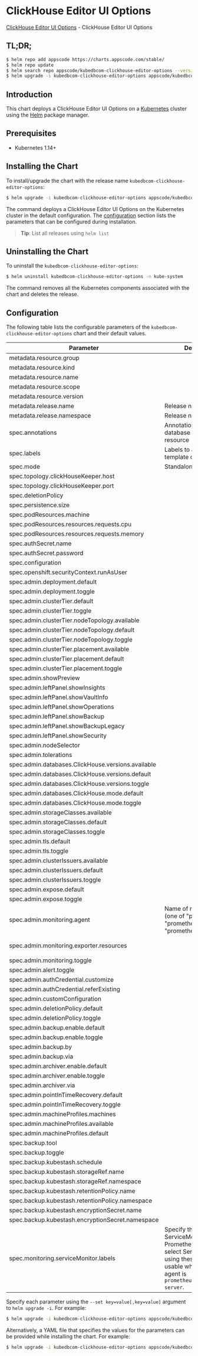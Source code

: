 # ClickHouse Editor UI Options

[ClickHouse Editor UI Options](https://byte.builders) - ClickHouse Editor UI Options

## TL;DR;

```bash
$ helm repo add appscode https://charts.appscode.com/stable/
$ helm repo update
$ helm search repo appscode/kubedbcom-clickhouse-editor-options --version=v0.18.0
$ helm upgrade -i kubedbcom-clickhouse-editor-options appscode/kubedbcom-clickhouse-editor-options -n kube-system --create-namespace --version=v0.18.0
```

## Introduction

This chart deploys a ClickHouse Editor UI Options on a [Kubernetes](http://kubernetes.io) cluster using the [Helm](https://helm.sh) package manager.

## Prerequisites

- Kubernetes 1.14+

## Installing the Chart

To install/upgrade the chart with the release name `kubedbcom-clickhouse-editor-options`:

```bash
$ helm upgrade -i kubedbcom-clickhouse-editor-options appscode/kubedbcom-clickhouse-editor-options -n kube-system --create-namespace --version=v0.18.0
```

The command deploys a ClickHouse Editor UI Options on the Kubernetes cluster in the default configuration. The [configuration](#configuration) section lists the parameters that can be configured during installation.

> **Tip**: List all releases using `helm list`

## Uninstalling the Chart

To uninstall the `kubedbcom-clickhouse-editor-options`:

```bash
$ helm uninstall kubedbcom-clickhouse-editor-options -n kube-system
```

The command removes all the Kubernetes components associated with the chart and deletes the release.

## Configuration

The following table lists the configurable parameters of the `kubedbcom-clickhouse-editor-options` chart and their default values.

|                     Parameter                      |                                                                                Description                                                                                |                                        Default                                        |
|----------------------------------------------------|---------------------------------------------------------------------------------------------------------------------------------------------------------------------------|---------------------------------------------------------------------------------------|
| metadata.resource.group                            |                                                                                                                                                                           | <code>kubedb.com</code>                                                               |
| metadata.resource.kind                             |                                                                                                                                                                           | <code>ClickHouse</code>                                                               |
| metadata.resource.name                             |                                                                                                                                                                           | <code>clickhouses</code>                                                              |
| metadata.resource.scope                            |                                                                                                                                                                           | <code>Namespaced</code>                                                               |
| metadata.resource.version                          |                                                                                                                                                                           | <code>v1alpha2</code>                                                                 |
| metadata.release.name                              | Release name                                                                                                                                                              | <code>""</code>                                                                       |
| metadata.release.namespace                         | Release namespace                                                                                                                                                         | <code>""</code>                                                                       |
| spec.annotations                                   | Annotations to add to the database custom resource                                                                                                                        | <code>{}</code>                                                                       |
| spec.labels                                        | Labels to add to all the template objects                                                                                                                                 | <code>{}</code>                                                                       |
| spec.mode                                          | Standalone, Topology                                                                                                                                                      | <code>Standalone</code>                                                               |
| spec.topology.clickHouseKeeper.host                |                                                                                                                                                                           | <code>clickhouse-keeper.click-keeper</code>                                           |
| spec.topology.clickHouseKeeper.port                |                                                                                                                                                                           | <code>2181</code>                                                                     |
| spec.deletionPolicy                                |                                                                                                                                                                           | <code>WipeOut</code>                                                                  |
| spec.persistence.size                              |                                                                                                                                                                           | <code>2Gi</code>                                                                      |
| spec.podResources.machine                          |                                                                                                                                                                           | <code>""</code>                                                                       |
| spec.podResources.resources.requests.cpu           |                                                                                                                                                                           | <code>500m</code>                                                                     |
| spec.podResources.resources.requests.memory        |                                                                                                                                                                           | <code>1Gi</code>                                                                      |
| spec.authSecret.name                               |                                                                                                                                                                           | <code>""</code>                                                                       |
| spec.authSecret.password                           |                                                                                                                                                                           | <code>""</code>                                                                       |
| spec.configuration                                 |                                                                                                                                                                           | <code>""</code>                                                                       |
| spec.openshift.securityContext.runAsUser           |                                                                                                                                                                           | <code>null</code>                                                                     |
| spec.admin.deployment.default                      |                                                                                                                                                                           | <code>Shared</code>                                                                   |
| spec.admin.deployment.toggle                       |                                                                                                                                                                           | <code>true</code>                                                                     |
| spec.admin.clusterTier.default                     |                                                                                                                                                                           | <code>"GeneralPurpose"</code>                                                         |
| spec.admin.clusterTier.toggle                      |                                                                                                                                                                           | <code>true</code>                                                                     |
| spec.admin.clusterTier.nodeTopology.available      |                                                                                                                                                                           | <code>[]</code>                                                                       |
| spec.admin.clusterTier.nodeTopology.default        |                                                                                                                                                                           | <code>""</code>                                                                       |
| spec.admin.clusterTier.nodeTopology.toggle         |                                                                                                                                                                           | <code>true</code>                                                                     |
| spec.admin.clusterTier.placement.available         |                                                                                                                                                                           | <code>[]</code>                                                                       |
| spec.admin.clusterTier.placement.default           |                                                                                                                                                                           | <code>""</code>                                                                       |
| spec.admin.clusterTier.placement.toggle            |                                                                                                                                                                           | <code>true</code>                                                                     |
| spec.admin.showPreview                             |                                                                                                                                                                           | <code>false</code>                                                                    |
| spec.admin.leftPanel.showInsights                  |                                                                                                                                                                           | <code>true</code>                                                                     |
| spec.admin.leftPanel.showVaultInfo                 |                                                                                                                                                                           | <code>true</code>                                                                     |
| spec.admin.leftPanel.showOperations                |                                                                                                                                                                           | <code>true</code>                                                                     |
| spec.admin.leftPanel.showBackup                    |                                                                                                                                                                           | <code>true</code>                                                                     |
| spec.admin.leftPanel.showBackupLegacy              |                                                                                                                                                                           | <code>false</code>                                                                    |
| spec.admin.leftPanel.showSecurity                  |                                                                                                                                                                           | <code>false</code>                                                                    |
| spec.admin.nodeSelector                            |                                                                                                                                                                           | <code>{}</code>                                                                       |
| spec.admin.tolerations                             |                                                                                                                                                                           | <code>[]</code>                                                                       |
| spec.admin.databases.ClickHouse.versions.available |                                                                                                                                                                           | <code>[]</code>                                                                       |
| spec.admin.databases.ClickHouse.versions.default   |                                                                                                                                                                           | <code>""</code>                                                                       |
| spec.admin.databases.ClickHouse.versions.toggle    |                                                                                                                                                                           | <code>true</code>                                                                     |
| spec.admin.databases.ClickHouse.mode.default       |                                                                                                                                                                           | <code>"Topology"</code>                                                               |
| spec.admin.databases.ClickHouse.mode.toggle        |                                                                                                                                                                           | <code>true</code>                                                                     |
| spec.admin.storageClasses.available                |                                                                                                                                                                           | <code>[]</code>                                                                       |
| spec.admin.storageClasses.default                  |                                                                                                                                                                           | <code>""</code>                                                                       |
| spec.admin.storageClasses.toggle                   |                                                                                                                                                                           | <code>true</code>                                                                     |
| spec.admin.tls.default                             |                                                                                                                                                                           | <code>false</code>                                                                    |
| spec.admin.tls.toggle                              |                                                                                                                                                                           | <code>true</code>                                                                     |
| spec.admin.clusterIssuers.available                |                                                                                                                                                                           | <code>[]</code>                                                                       |
| spec.admin.clusterIssuers.default                  |                                                                                                                                                                           | <code>""</code>                                                                       |
| spec.admin.clusterIssuers.toggle                   |                                                                                                                                                                           | <code>true</code>                                                                     |
| spec.admin.expose.default                          |                                                                                                                                                                           | <code>false</code>                                                                    |
| spec.admin.expose.toggle                           |                                                                                                                                                                           | <code>false</code>                                                                    |
| spec.admin.monitoring.agent                        | Name of monitoring agent (one of "prometheus.io", "prometheus.io/operator", "prometheus.io/builtin")                                                                      | <code>""</code>                                                                       |
| spec.admin.monitoring.exporter.resources           |                                                                                                                                                                           | <code>{"limits":{"memory":"256Mi"},"requests":{"cpu":"100m","memory":"128Mi"}}</code> |
| spec.admin.monitoring.toggle                       |                                                                                                                                                                           | <code>false</code>                                                                    |
| spec.admin.alert.toggle                            |                                                                                                                                                                           | <code>false</code>                                                                    |
| spec.admin.authCredential.customize                |                                                                                                                                                                           | <code>true</code>                                                                     |
| spec.admin.authCredential.referExisting            |                                                                                                                                                                           | <code>true</code>                                                                     |
| spec.admin.customConfiguration                     |                                                                                                                                                                           | <code>true</code>                                                                     |
| spec.admin.deletionPolicy.default                  |                                                                                                                                                                           | <code>WipeOut</code>                                                                  |
| spec.admin.deletionPolicy.toggle                   |                                                                                                                                                                           | <code>true</code>                                                                     |
| spec.admin.backup.enable.default                   |                                                                                                                                                                           | <code>false</code>                                                                    |
| spec.admin.backup.enable.toggle                    |                                                                                                                                                                           | <code>false</code>                                                                    |
| spec.admin.backup.by                               |                                                                                                                                                                           | <code>BackupConfiguration</code>                                                      |
| spec.admin.backup.via                              |                                                                                                                                                                           | <code>Restic</code>                                                                   |
| spec.admin.archiver.enable.default                 |                                                                                                                                                                           | <code>false</code>                                                                    |
| spec.admin.archiver.enable.toggle                  |                                                                                                                                                                           | <code>false</code>                                                                    |
| spec.admin.archiver.via                            |                                                                                                                                                                           | <code>Restic</code>                                                                   |
| spec.admin.pointInTimeRecovery.default             |                                                                                                                                                                           | <code>false</code>                                                                    |
| spec.admin.pointInTimeRecovery.toggle              |                                                                                                                                                                           | <code>false</code>                                                                    |
| spec.admin.machineProfiles.machines                |                                                                                                                                                                           | <code>[]</code>                                                                       |
| spec.admin.machineProfiles.available               |                                                                                                                                                                           | <code>[]</code>                                                                       |
| spec.admin.machineProfiles.default                 |                                                                                                                                                                           | <code>""</code>                                                                       |
| spec.backup.tool                                   |                                                                                                                                                                           | <code>""</code>                                                                       |
| spec.backup.toggle                                 |                                                                                                                                                                           | <code>true</code>                                                                     |
| spec.backup.kubestash.schedule                     |                                                                                                                                                                           | <code>""</code>                                                                       |
| spec.backup.kubestash.storageRef.name              |                                                                                                                                                                           | <code>""</code>                                                                       |
| spec.backup.kubestash.storageRef.namespace         |                                                                                                                                                                           | <code>""</code>                                                                       |
| spec.backup.kubestash.retentionPolicy.name         |                                                                                                                                                                           | <code>""</code>                                                                       |
| spec.backup.kubestash.retentionPolicy.namespace    |                                                                                                                                                                           | <code>""</code>                                                                       |
| spec.backup.kubestash.encryptionSecret.name        |                                                                                                                                                                           | <code>""</code>                                                                       |
| spec.backup.kubestash.encryptionSecret.namespace   |                                                                                                                                                                           | <code>""</code>                                                                       |
| spec.monitoring.serviceMonitor.labels              | Specify the labels for ServiceMonitor. Prometheus crd will select ServiceMonitor using these labels. Only usable when monitoring agent is `prometheus.io/webhook server`. | <code>{}</code>                                                                       |


Specify each parameter using the `--set key=value[,key=value]` argument to `helm upgrade -i`. For example:

```bash
$ helm upgrade -i kubedbcom-clickhouse-editor-options appscode/kubedbcom-clickhouse-editor-options -n kube-system --create-namespace --version=v0.18.0 --set metadata.resource.group=kubedb.com
```

Alternatively, a YAML file that specifies the values for the parameters can be provided while
installing the chart. For example:

```bash
$ helm upgrade -i kubedbcom-clickhouse-editor-options appscode/kubedbcom-clickhouse-editor-options -n kube-system --create-namespace --version=v0.18.0 --values values.yaml
```
